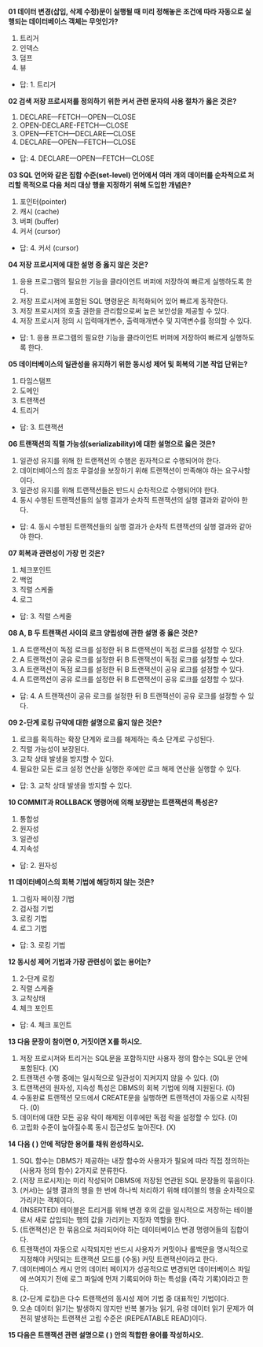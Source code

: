   **01 데이터 변경(삽입, 삭제 수정)문이 실행될 때 미리 정해놓은 조건에 따라 자동으로 실행되는 데이터베이스 객체는 무엇인가?**

1. 트리거
2. 인덱스
3. 덤프
4. 뷰

- 답: 1. 트리거

**02 검색 저장 프로시저를 정의하기 위한 커서 관련 문자의 사용 절차가 옳은 것은?**

1. DECLARE—FETCH—OPEN—CLOSE
2. OPEN-DECLARE-FETCH—CLOSE
3. OPEN—FETCH—DECLARE—CLOSE
4. DECLARE—OPEN—FETCH—CLOSE

- 답: 4. DECLARE—OPEN—FETCH—CLOSE

**03 SQL 언어와 같은 집합 수준(set-level) 언어에서 여러 개의 데이터를 순차적으로 처리할 목적으로 다음 처리 대상 행을 지정하기 위해 도입한 개념은?**

1. 포인터(pointer)
2. 캐시 (cache)
3. 버퍼 (buffer)
4. 커서 (cursor)

- 답: 4. 커서 (cursor)

**04 저장 프로시저에 대한 설명 중 옳지 않은 것은?**

1. 응용 프로그램의 필요한 기능을 클라이언트 버퍼에 저장하여 빠르게 실행하도록 한다.
2. 저장 프로시저에 포함된 SQL 명령문은 최적화되어 있어 빠르게 동작한다.
3. 저장 프로시저의 호출 권한을 관리함으로써 높은 보안성을 제공할 수 있다.
4. 저장 프로시저 정의 시 입력매개변수, 출력매개변수 및 지역변수를 정의할 수 있다.

- 답: 1. 응용 프로그램의 필요한 기능을 클라이언트 버퍼에 저장하여 빠르게 실행하도록 한다.

**05 데이터베이스의 일관성을 유지하기 위한 동시성 제어 및 회복의 기본 작업 단위는?**

1. 타임스탬프
2. 도메인
3. 트랜잭션
4. 트리거

- 답: 3. 트랜잭션

**06 트랜잭션의 직렬 가능성(serializability)에 대한 설명으로 옳은 것은?**

1. 일관성 유지를 위해 한 트랜잭션의 수행은 원자적으로 수행되어야 한다.
2. 데이터베이스의 참조 무결성을 보장하기 위해 트랜잭션이 만족해야 하는 요구사항이다.
3. 일관성 유지를 위해 트랜잭션들은 반드시 순차적으로 수행되어야 한다.
4. 동시 수행된 트랜잭션들의 실행 결과가 순차적 트랜잭션의 실행 결과와 같아야 한다.

- 답: 4. 동시 수행된 트랜잭션들의 실행 결과가 순차적 트랜잭션의 실행 결과와 같아야 한다.

**07 회복과 관련성이 가장 먼 것은?**

1. 체크포인트
2. 백업
3. 직렬 스케줄
4. 로그

- 답: 3. 직렬 스케줄

**08 A, B 두 트랜잭션 사이의 로크 양립성에 관한 설명 중 옳은 것은?**

1. A 트랜잭션이 독점 로크를 설정한 뒤 B 트랜잭션이 독점 로크를 설정할 수 있다.
2. A 트랜잭션이 공유 로크를 설정한 뒤 B 트랜잭션이 독점 로크를 설정할 수 있다.
3. A 트랜잭션이 독점 로크를 설정한 뒤 B 트랜잭션이 공유 로크를 설정할 수 있다.
4. A 트랜잭션이 공유 로크를 설정한 뒤 B 트랜잭션이 공유 로크를 설정할 수 있다.

- 답: 4. A 트랜잭션이 공유 로크를 설정한 뒤 B 트랜잭션이 공유 로크를 설정할 수 있다.

**09 2-단계 로킹 규약에 대한 설명으로 옳지 않은 것은?**

1. 로크를 획득하는 확장 단계와 로크를 해제하는 축소 단계로 구성된다.
2. 직렬 가능성이 보장된다.
3. 교착 상태 발생을 방지할 수 있다.
4. 필요한 모든 로크 설정 연산을 실행한 후에만 로크 해제 연산을 실행할 수 있다.

- 답: 3. 교착 상태 발생을 방지할 수 있다.

**10 COMMIT과 ROLLBACK 명령어에 의해 보장받는 트랜잭션의 특성은?**

1. 통합성
2. 원자성
3. 일관성
4. 지속성

- 답: 2. 원자성

**11 데이터베이스의 회복 기법에 해당하지 않는 것은?**

1. 그림자 페이징 기법
2. 검사점 기법
3. 로킹 기법
4. 로그 기법

- 답: 3. 로킹 기법

**12 동시성 제어 기법과 가장 관련성이 없는 용어는?**

1. 2-단계 로킹
2. 직렬 스케줄
3. 교착상태
4. 체크 포인트

- 답: 4. 체크 포인트

**13 다음 문장이 참이면 0, 거짓이면 X를 하시오.**

1. 저장 프로시저와 트리거는 SQL문을 포함하지만 사용자 정의 함수는 SQL문 안에 포함된다. (X)
2. 트랜잭션 수행 중에는 일시적으로 일관성이 지켜지지 않을 수 있다. (0)
3. 트랜잭션의 원자성, 지속성 특성은 DBMS의 회복 기법에 의해 지원된다. (0)
4. 수동완료 트랜잭션 모드에서 CREATE문을 실행하면 트랜잭션이 자동으로 시작된다. (0)
5. 데이터에 대한 모든 공유 락이 해제된 이후에만 독점 락을 설정할 수 있다. (0)
6. 고립화 수준이 높아질수록 동시 접근성도 높아진다. (X)

**14 다음 ( ) 안에 적당한 용어를 채워 완성하시오.**

1. SQL 함수는 DBMS가 제공하는 내장 함수와 사용자가 필요에 따라 직접 정의하는 (사용자 정의 함수) 2가지로 분류한다.
2. (저장 프로시저)는 미리 작성되어 DBMS에 저장된 연관된 SQL 문장들의 묶음이다.
3. (커서)는 실행 결과의 행을 한 번에 하나씩 처리하기 위해 테이블의 행을 순차적으로 가리키는 객체이다.
4. (INSERTED) 테이블은 트리거를 위해 변경 후의 값을 일시적으로 저장하는 테이블로서 새로 삽입되는 행의 값을 가리키는 지정자 역할을 한다.
5. (트랜잭션)은 한 묶음으로 처리되어야 하는 데이터베이스 변경 명령어들의 집합이다.
6. 트랜잭션이 자동으로 시작되지만 반드시 사용자가 커밋이나 롤백문을 명시적으로 지정해야 커밋되는 트랜잭션 모드를 (수동) 커밋 트랜잭션이라고 한다.
7. 데이터베이스 캐시 안의 데이터 페이지가 성공적으로 변경되면 데이터베이스 파일에 쓰여지기 전에 로그 파일에 먼저 기록되어야 하는 특성을 (즉각 기록)이라고 한다.
8. (2-단계 로킹)은 다수 트랜잭션의 동시성 제어 기법 중 대표적인 기법이다.
9. 오손 데이터 읽기는 발생하지 않지만 반복 불가능 읽기, 유령 데이터 읽기 문제가 여전히 발생하는 트랜잭션 고립 수준은 (REPEATABLE READ)이다.

**15 다음은 트랜잭션 관련 설명으로 ( ) 안의 적합한 용어를 작성하시오.**

